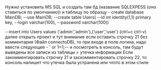 Нужно установить MS SQL и создать там бд (название SQLEXPESS (оно ставиться по умолчанию)) и таблицу по образцу - 
create database MainDB;
--use MainDB;
--create table Users(
--id int identity(1,1) primary key,
--login varchar(100),
--password varchar(100))

--insert into Users values ('admin','admin'),('user','user')
(ctrl+c ctrl-v)
далее открыть проект и тут внимание если оставить строчку 21 без комментария (Файл connectoDB), то при входе в поле логина, надо ввести следующее - 
' or 1=1;--
и посмотреть в консоль, там будут выведены все записи из таблицы = утечка информации
Если закомментировать строчку 21 и заскомментировать строчку 22, то консоль напишет что утечка была устранена или чтото в этом стиле

